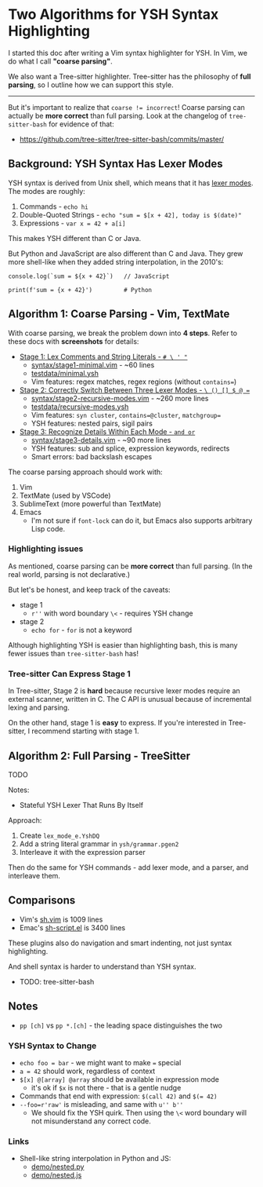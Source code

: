 Two Algorithms for YSH Syntax Highlighting
====

I started this doc after writing a Vim syntax highlighter for YSH.  In Vim, we
do what I call **"coarse parsing"**.

We also want a Tree-sitter highlighter.  Tree-sitter has the philosophy of
**full parsing**, so I outline how we can support this style.

---

But it's important to realize that `coarse != incorrect`!  Coarse parsing can
actually be **more correct** than full parsing.  Look at the changelog of
`tree-sitter-bash` for evidence of that:

- <https://github.com/tree-sitter/tree-sitter-bash/commits/master/>

## Background: YSH Syntax Has Lexer Modes

YSH syntax is derived from Unix shell, which means that it has [lexer
modes](https://www.oilshell.org/blog/2017/12/17.html).  The modes are roughly:

1. Commands - `echo hi`
1. Double-Quoted Strings - `echo "sum = $[x + 42], today is $(date)"`
1. Expressions - `var x = 42 + a[i]`

This makes YSH different than C or Java.

But Python and JavaScript are also different than C and Java.  They grew more
shell-like when they added string interpolation, in the 2010's:

    console.log(`sum = ${x + 42}`)   // JavaScript    

    print(f'sum = {x + 42}')         # Python

## Algorithm 1: Coarse Parsing - Vim, TextMate

With coarse parsing, we break the problem down into **4 steps**.  Refer to
these docs with **screenshots** for details:

- [Stage 1: Lex Comments and String Literals - `# \ ' "`](stage1-checklist.md)
  - [syntax/stage1-minimal.vim](syntax/stage1-minimal.vim) - ~60 lines
  - [testdata/minimal.ysh](testdata/minimal.ysh)
  - Vim features: regex matches, regex regions (without `contains=`)
- [Stage 2: Correctly Switch Between Three Lexer Modes - `\ () [] $ @ =`](stage2-checklist.md)
  - [syntax/stage2-recursive-modes.vim](syntax/stage2-recursive-modes.vim) - ~260 more lines
  - [testdata/recursive-modes.ysh](testdata/recursive-modes.ysh)
  - Vim features: `syn cluster`, `contains=@cluster`, `matchgroup=`
  - YSH features: nested pairs, sigil pairs
- [Stage 3: Recognize Details Within Each Mode - `and or`](stage3-checklist.md)
  - [syntax/stage3-details.vim](syntax/stage3-details.vim) - ~90 more lines
  - YSH features: sub and splice, expression keywords, redirects
  - Smart errors: bad backslash escapes

The coarse parsing approach should work with:

1. Vim
1. TextMate (used by VSCode)
1. SublimeText (more powerful than TextMate)
1. Emacs
   - I'm not sure if `font-lock` can do it, but Emacs also supports arbitrary
     Lisp code.

### Highlighting issues

As mentioned, coarse parsing can be **more correct** than full parsing.  (In
the real world, parsing is not declarative.)

But let's be honest, and keep track of the caveats:

- stage 1
  - `r''` with word boundary `\<` - requires YSH change
- stage 2
  - `echo for` - `for` is not a keyword

Although highlighting YSH is easier than highlighting bash, this is many fewer
issues than `tree-sitter-bash` has!

### Tree-sitter Can Express Stage 1

In Tree-sitter, Stage 2 is **hard** because recursive lexer modes require an
external scanner, written in C.  The C API is unusual because of incremental
lexing and parsing.

On the other hand, stage 1 is **easy** to express.  If you're interested in
Tree-sitter, I recommend starting with stage 1.

## Algorithm 2: Full Parsing - TreeSitter

TODO

Notes:

- Stateful YSH Lexer That Runs By Itself

Approach:

1. Create `lex_mode_e.YshDQ`
1. Add a string literal grammar in `ysh/grammar.pgen2`
1. Interleave it with the expression parser

Then do the same for YSH commands - add lexer mode, and a parser, and
interleave them.

## Comparisons

- Vim's [sh.vim](https://github.com/vim/vim/blob/master/runtime/syntax/sh.vim) is 1009 lines
- Emac's
  [sh-script.el](https://cgit.git.savannah.gnu.org/cgit/emacs.git/tree/lisp/progmodes/sh-script.el)
  is 3400 lines

These plugins also do navigation and smart indenting, not just syntax
highlighting.

And shell syntax is harder to understand than YSH syntax.

- TODO: tree-sitter-bash

## Notes

- `pp [ch]` vs `pp *.[ch]` - the leading space distinguishes the two

### YSH Syntax to Change

- `echo foo = bar` - we might want to make `=` special
- `a = 42` should work, regardless of context
- `$[x] @[array] @array` should be available in expression mode
  - it's ok if `$x` is not there - that is a gentle nudge
- Commands that end with expression: `$(call 42)` and `$(= 42)`
- `--foo=r'raw'` is misleading, and same with `u'' b''`
  - We should fix the YSH quirk.  Then using the `\<` word boundary will not
    misunderstand any correct code.

### Links

- Shell-like string interpolation in Python and JS:
  - [demo/nested.py](demo/nested.py)
  - [demo/nested.js](demo/nested.js)
